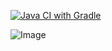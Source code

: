 [![Java CI with Gradle](https://github.com/AnastasiaLobanova1/Automat5Patterns1/actions/workflows/gradle.yml/badge.svg)](https://github.com/AnastasiaLobanova1/Automat5Patterns1/actions/workflows/gradle.yml)

![Image](https://thumb.cloud.mail.ru/weblink/thumb/xw1/UqNm/81XBCkpNk)
